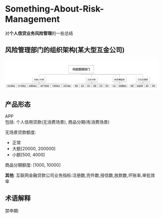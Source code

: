 # Something-About-Risk-Management
对**个人信贷业务风险管理**的一些总结

## 风险管理部门的组织架构(某大型互金公司)

<img src="Risk-Management-Department.png"/>

## 产品形态
APP  
包括: 个人信用贷款(无消费场景), 商品分期(有消费场景)

无场景贷款额度:
- 正常 
- 大额\[20000, 200000]
- 小额\[500, 4000]

商品分期额度: \[1000, 10000]

**其他**: 互联网金融贷款公司业务指标:注册数,完件数,授信数,放款数,坏账率,审批效率

## 术语解释
禁申期:

